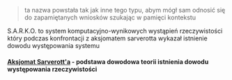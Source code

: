 > ta nazwa powstała tak jak inne tego typu, abym mógł sam odnosić się do zapamiętanych wniosków szukając w pamięci kontekstu

S.A.R.K.O. to system komputacyjno-wynikowych wystąpień rzeczywistości który podczas konfrontacji z aksjomatem sarverotta wykazał istnienie dowodu występowania systemu

#### [Aksjomat Sarverott'a]("./Aksjomat%20Sarverott'a.md") - podstawa dowodowa teorii istnienia dowodu występowania rzeczywistości

